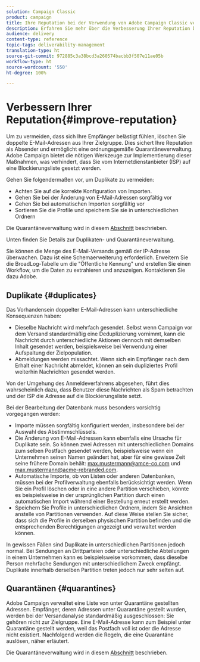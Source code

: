 ```yaml
---
solution: Campaign Classic
product: campaign
title: Ihre Reputation bei der Verwendung von Adobe Campaign Classic verbessern
description: Erfahren Sie mehr über die Verbesserung Ihrer Reputation bei der Verwendung von Adobe Campaign Classic.
audience: delivery
content-type: reference
topic-tags: deliverability-management
translation-type: ht
source-git-commit: 972885c3a38bcd3a260574bacbb3f507e11ae05b
workflow-type: ht
source-wordcount: '550'
ht-degree: 100%

---
```



# Verbessern Ihrer Reputation{#improve-reputation}

Um zu vermeiden, dass sich Ihre Empfänger belästigt fühlen, löschen Sie doppelte E-Mail-Adressen aus Ihrer Zielgruppe. Dies sichert Ihre Reputation als Absender und ermöglicht eine ordnungsgemäße Quarantäneverwaltung. Adobe Campaign bietet die nötigen Werkzeuge zur Implementierung dieser Maßnahmen, was verhindert, dass Sie vom Internetdienstanbieter (ISP) auf eine Blockierungsliste gesetzt werden.

Gehen Sie folgendermaßen vor, um Duplikate zu vermeiden:

* Achten Sie auf die korrekte Konfiguration von Importen.
* Gehen Sie bei der Änderung von E-Mail-Adressen sorgfältig vor
* Gehen Sie bei automatischen Importen sorgfältig vor
* Sortieren Sie die Profile und speichern Sie sie in unterschiedlichen Ordnern

Die Quarantäneverwaltung wird in diesem [Abschnitt](../../delivery/using/understanding-quarantine-management.md) beschrieben.

Unten finden Sie Details zur Duplikaten- und Quarantäneverwaltung.

Sie können die Menge des E-Mail-Versands gemäß der IP-Adresse überwachen. Dazu ist eine Schemaerweiterung erforderlich. Erweitern Sie die BroadLog-Tabelle um die &quot;Öffentliche Kennung&quot; und erstellen Sie einen Workflow, um die Daten zu extrahieren und anzuzeigen. Kontaktieren Sie dazu Adobe.

## Duplikate {#duplicates}

Das Vorhandensein doppelter E-Mail-Adressen kann unterschiedliche Konsequenzen haben:

* Dieselbe Nachricht wird mehrfach gesendet. Selbst wenn Campaign vor dem Versand standardmäßig eine Deduplizierung vornimmt, kann die Nachricht durch unterschiedliche Aktionen dennoch mit demselben Inhalt gesendet werden, beispielsweise bei Verwendung einer Aufspaltung der Zielpopulation.
* Abmeldungen werden missachtet. Wenn sich ein Empfänger nach dem Erhalt einer Nachricht abmeldet, können an sein dupliziertes Profil weiterhin Nachrichten gesendet werden.

Von der Umgehung des Anmeldeverfahrens abgesehen, führt dies wahrscheinlich dazu, dass Benutzer diese Nachrichten als Spam betrachten und der ISP die Adresse auf die Blockierungsliste setzt.

Bei der Bearbeitung der Datenbank muss besonders vorsichtig vorgegangen werden:

* Importe müssen sorgfältig konfiguriert werden, insbesondere bei der Auswahl des Abstimmschlüssels.
* Die Änderung von E-Mail-Adressen kann ebenfalls eine Ursache für Duplikate sein. So können zwei Adressen mit unterschiedlichen Domains zum selben Postfach gesendet werden, beispielsweise wenn ein Unternehmen seinen Namen geändert hat, aber für eine gewisse Zeit seine frühere Domain behält: max.mustermann@amce-co.com und max.mustermann@acme-rebranded.com.
* Automatische Importe, ob von Listen oder anderen Datenbanken, müssen bei der Profilverwaltung ebenfalls berücksichtigt werden. Wenn Sie ein Profil löschen oder in eine andere Partition verschieben, könnte es beispielsweise in der ursprünglichen Partition durch einen automatischen Import während einer Bestellung erneut erstellt werden.
* Speichern Sie Profile in unterschiedlichen Ordnern, indem Sie Ansichten anstelle von Partitionen verwenden. Auf diese Weise stellen Sie sicher, dass sich die Profile in derselben physischen Partition befinden und die entsprechenden Berechtigungen angezeigt und verwaltet werden können.

In gewissen Fällen sind Duplikate in unterschiedlichen Partitionen jedoch normal. Bei Sendungen an Drittparteien oder unterschiedliche Abteilungen in einem Unternehmen kann es beispielsweise vorkommen, dass dieselbe Person mehrfache Sendungen mit unterschiedlichem Zweck empfängt. Duplikate innerhalb derselben Partition treten jedoch nur sehr selten auf.

## Quarantänen {#quarantines}

Adobe Campaign verwaltet eine Liste von unter Quarantäne gestellten Adressen. Empfänger, deren Adressen unter Quarantäne gestellt wurden, werden bei der Versandanalyse standardmäßig ausgeschlossen: Sie gehören nicht zur Zielgruppe. Eine E-Mail-Adresse kann zum Beispiel unter Quarantäne gestellt werden, weil das Postfach voll ist oder die Adresse nicht existiert. Nachfolgend werden die Regeln, die eine Quarantäne auslösen, näher erläutert.

Die Quarantäneverwaltung wird in diesem [Abschnitt](../../delivery/using/understanding-quarantine-management.md) beschrieben.